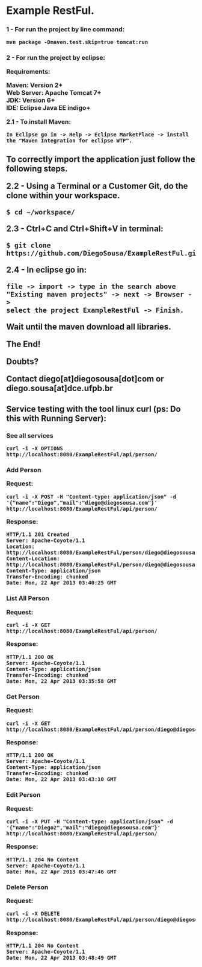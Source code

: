 <h1> Example RestFul.

<h3>1 - For run the project by line command:

	mvn package -Dmaven.test.skip=true tomcat:run

<h3>2 - For run the project by eclipse:

<b>Requirements:</b>

Maven: Version 2+<br />
Web Server: Apache Tomcat 7+<br />
JDK: Version 6+<br />
IDE: Eclipse Java EE indigo+<br />

<b>2.1 - To install Maven:</b>

	In Eclipse go in -> Help -> Eclipse MarketPlace -> install the "Maven Integration for eclipse WTP".

<h2>To correctly import the application just follow the following steps.

<b>2.2 - Using a Terminal or a Customer Git, do the clone within your workspace.</b>

	$ cd ~/workspace/

<b>2.3 - Ctrl+C and Ctrl+Shift+V in terminal:</b>

	$ git clone https://github.com/DiegoSousa/ExampleRestFul.git

<b>2.4 - In eclipse go in:</b> 

	file -> import -> type in the search above "Existing maven projects" -> next -> Browser -> 
	select the project ExampleRestFul -> Finish.

<b> Wait until the maven download all libraries.</b>

The End!

<b>Doubts?</b>

<b>Contact</b> diego[at]diegosousa[dot]com <b>or</b> diego.sousa[at]dce.ufpb.br


<h2>Service testing with the tool linux curl (ps: Do this with Running Server):

<h3> See all services

	curl -i -X OPTIONS http://localhost:8080/ExampleRestFul/api/person/

<h3>Add Person

<b>Request:</b>

	curl -i -X POST -H "Content-type: application/json" -d '{"name":"Diego","mail":"diego@diegosousa.com"}' http://localhost:8080/ExampleRestFul/api/person/

<b>Response:</b>

	HTTP/1.1 201 Created
	Server: Apache-Coyote/1.1
	Location: http://localhost:8080/ExampleRestFul/person/diego@diegosousa.com
	Content-Location: http://localhost:8080/ExampleRestFul/person/diego@diegosousa.com
	Content-Type: application/json
	Transfer-Encoding: chunked
	Date: Mon, 22 Apr 2013 03:40:25 GMT

<h3>List All Person

<b>Request:</b>

	curl -i -X GET http://localhost:8080/ExampleRestFul/api/person/

<b>Response:</b>

	HTTP/1.1 200 OK
	Server: Apache-Coyote/1.1
	Content-Type: application/json
	Transfer-Encoding: chunked
	Date: Mon, 22 Apr 2013 03:35:58 GMT

<h3>Get Person

<b>Request:</b>

	curl -i -X GET http://localhost:8080/ExampleRestFul/api/person/diego@diegosousa.com

<b>Response:</b>

	HTTP/1.1 200 OK
	Server: Apache-Coyote/1.1
	Content-Type: application/json
	Transfer-Encoding: chunked
	Date: Mon, 22 Apr 2013 03:43:10 GMT

<h3>Edit Person

<b>Request:</b>

	curl -i -X PUT -H "Content-type: application/json" -d '{"name":"Diego2","mail":"diego@diegosousa.com"}' http://localhost:8080/ExampleRestFul/api/person/

<b>Response:</b>

	HTTP/1.1 204 No Content
	Server: Apache-Coyote/1.1
	Date: Mon, 22 Apr 2013 03:47:46 GMT

<h3>Delete Person

<b>Request:</b>

	curl -i -X DELETE http://localhost:8080/ExampleRestFul/api/person/diego@diegosousa.com

<b>Response:</b>

	HTTP/1.1 204 No Content
	Server: Apache-Coyote/1.1
	Date: Mon, 22 Apr 2013 03:48:49 GMT